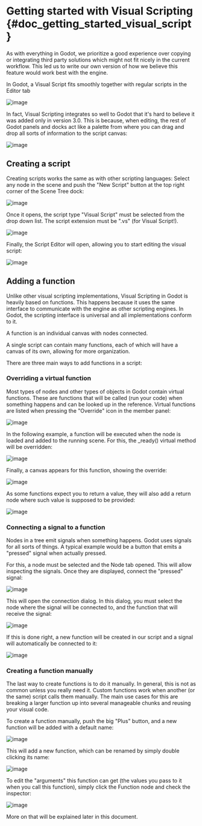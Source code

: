 Getting started with Visual Scripting {#doc_getting_started_visual_script}
=====================================

As with everything in Godot, we prioritize a good experience over
copying or integrating third party solutions which might not fit nicely
in the current workflow. This led us to write our own version of how we
believe this feature would work best with the engine.

In Godot, a Visual Script fits smoothly together with regular scripts in
the Editor tab

![image](img/visual_script1.png)

In fact, Visual Scripting integrates so well to Godot that it\'s hard to
believe it was added only in version 3.0. This is because, when editing,
the rest of Godot panels and docks act like a palette from where you can
drag and drop all sorts of information to the script canvas:

![image](img/visual_script2.png)

Creating a script
-----------------

Creating scripts works the same as with other scripting languages:
Select any node in the scene and push the \"New Script\" button at the
top right corner of the Scene Tree dock:

![image](img/visual_script3.png)

Once it opens, the script type \"Visual Script\" must be selected from
the drop down list. The script extension must be \".vs\" (for Visual
Script!).

![image](img/visual_script4.png)

Finally, the Script Editor will open, allowing you to start editing the
visual script:

![image](img/visual_script5.png)

Adding a function
-----------------

Unlike other visual scripting implementations, Visual Scripting in Godot
is heavily based on functions. This happens because it uses the same
interface to communicate with the engine as other scripting engines. In
Godot, the scripting interface is universal and all implementations
conform to it.

A function is an individual canvas with nodes connected.

A single script can contain many functions, each of which will have a
canvas of its own, allowing for more organization.

There are three main ways to add functions in a script:

### Overriding a virtual function

Most types of nodes and other types of objects in Godot contain virtual
functions. These are functions that will be called (run your code) when
something happens and can be looked up in the reference. Virtual
functions are listed when pressing the \"Override\" icon in the member
panel:

![image](img/visual_script6.png)

In the following example, a function will be executed when the node is
loaded and added to the running scene. For this, the \_ready() virtual
method will be overridden:

![image](img/visual_script7.png)

Finally, a canvas appears for this function, showing the override:

![image](img/visual_script8.png)

As some functions expect you to return a value, they will also add a
return node where such value is supposed to be provided:

![image](img/visual_script9.png)

### Connecting a signal to a function

Nodes in a tree emit signals when something happens. Godot uses signals
for all sorts of things. A typical example would be a button that emits
a \"pressed\" signal when actually pressed.

For this, a node must be selected and the Node tab opened. This will
allow inspecting the signals. Once they are displayed, connect the
\"pressed\" signal:

![image](img/visual_script10.png)

This will open the connection dialog. In this dialog, you must select
the node where the signal will be connected to, and the function that
will receive the signal:

![image](img/visual_script11.png)

If this is done right, a new function will be created in our script and
a signal will automatically be connected to it:

![image](img/visual_script12.png)

### Creating a function manually

The last way to create functions is to do it manually. In general, this
is not as common unless you really need it. Custom functions work when
another (or the same) script calls them manually. The main use cases for
this are breaking a larger function up into several manageable chunks
and reusing your visual code.

To create a function manually, push the big \"Plus\" button, and a new
function will be added with a default name:

![image](img/visual_script13.png)

This will add a new function, which can be renamed by simply double
clicking its name:

![image](img/visual_script14.png)

To edit the \"arguments\" this function can get (the values you pass to
it when you call this function), simply click the Function node and
check the inspector:

![image](img/visual_script15.png)

More on that will be explained later in this document.
